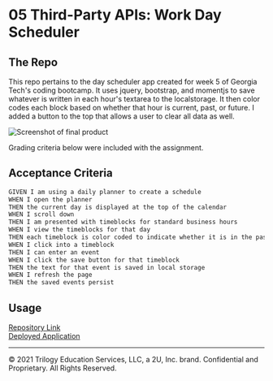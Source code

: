 # 05 Third-Party APIs: Work Day Scheduler

## The Repo

This repo pertains to the day scheduler app created for week 5 of Georgia Tech's coding bootcamp. It uses jquery, bootstrap, and momentjs to save whatever is written in each hour's textarea to the localstorage. It then color codes each block based on whether that hour is current, past, or future. I added a button to the top that allows a user to clear all data as well.

![Screenshot of final product](https://github.com/BraxB/scheduler/blob/main/Assets/deployedpic.png?raw=true)

Grading criteria below were included with the assignment.

## Acceptance Criteria

```md
GIVEN I am using a daily planner to create a schedule
WHEN I open the planner
THEN the current day is displayed at the top of the calendar
WHEN I scroll down
THEN I am presented with timeblocks for standard business hours
WHEN I view the timeblocks for that day
THEN each timeblock is color coded to indicate whether it is in the past, present, or future
WHEN I click into a timeblock
THEN I can enter an event
WHEN I click the save button for that timeblock
THEN the text for that event is saved in local storage
WHEN I refresh the page
THEN the saved events persist
```

## Usage

[Repository Link](https://github.com/BraxB/scheduler)  
[Deployed Application](https://braxb.github.io/scheduler/)

---

© 2021 Trilogy Education Services, LLC, a 2U, Inc. brand. Confidential and Proprietary. All Rights Reserved.
